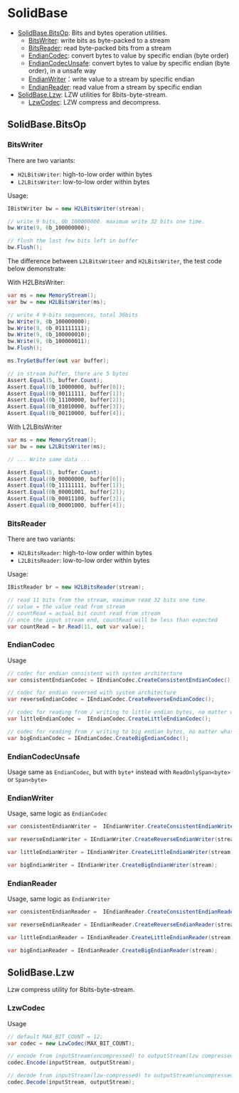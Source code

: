 # SolidBase

- [SolidBase.BitsOp](##SolidBase.BitsOp): Bits and bytes operation utilities.
    - [BitsWriter](###BitsWriter): write bits as byte-packed to a stream
    - [BitsReader](###BitsReader): read byte-packed bits from a stream
    - [EndianCodec](###EndianCodec): convert bytes to value by specific endian (byte order)
    - [EndianCodecUnsafe](###EndianCodecUnsafe): convert bytes to value by specific endian (byte order), in a unsafe way
    - [EndianWriter](###EndianWriter)：write value to a stream by specific endian
    - [EndianReader](###EndianReader): read value from a stream by specific endian
- [SolidBase.Lzw](##SolidBase.Lzw): LZW utilities for 8bits-byte-stream.
    - [LzwCodec](###LzwCodec): LZW compress and decompress.

## SolidBase.BitsOp

### BitsWriter

There are two variants:

- `H2LBitsWriter`: high-to-low order within bytes
- `L2LBitsWriter`: low-to-low order within bytes

Usage:

```c#
IBistWriter bw = new H2LBitsWriter(stream);

// write 9 bits, 0b_100000000. maximum write 32 bits one time.
bw.Write(9, 0b_100000000);

// flush the last few bits left in buffer
bw.Flush();

```

The difference between `L2LBitsWriteer` and `H2LBitsWriter`, the test code below demonstrate:

With H2LBitsWriter:

```c#
var ms = new MemoryStream();
var bw = new H2LBitsWriter(ms);

// write 4 9-bits sequences, total 36bits
bw.Write(9, 0b_100000000);
bw.Write(9, 0b_011111111);
bw.Write(9, 0b_100000010);
bw.Write(9, 0b_100000011);
bw.Flush();

ms.TryGetBuffer(out var buffer);

// in stream buffer, there are 5 bytes
Assert.Equal(5, buffer.Count);
Assert.Equal(0b_10000000, buffer[0]);
Assert.Equal(0b_00111111, buffer[1]);
Assert.Equal(0b_11100000, buffer[2]);
Assert.Equal(0b_01010000, buffer[3]);
Assert.Equal(0b_00110000, buffer[4]);
```

With L2LBitsWriter

```c#
var ms = new MemoryStream();
var bw = new L2LBitsWriter(ms);

// ... Write same data ...

Assert.Equal(5, buffer.Count);
Assert.Equal(0b_00000000, buffer[0]);
Assert.Equal(0b_11111111, buffer[1]);
Assert.Equal(0b_00001001, buffer[2]);
Assert.Equal(0b_00011100, buffer[3]);
Assert.Equal(0b_00001000, buffer[4]);
```

### BitsReader

There are two variants:

- `H2LBitsReader`: high-to-low order within bytes
- `L2LBitsReader`: low-to-low order within bytes

Usage:

```c#
IBistReader br = new H2LBitsReader(stream);

// read 11 bits from the stream, maximum read 32 bits one time.
// value = the value read from stream
// countRead = actual bit count read from stream
// once the input stream end, countRead will be less than expected
var countRead = br.Read(11, out var value);
```

### EndianCodec

Usage

```c#
// codec for endian consistent with system architecture 
var consistentEndianCodec = IEndianCodec.CreateConsistentEndianCodec();

// codec for endian reversed with system architecture
var reverseEndianCodec = IEndianCodec.CreateReverseEndianCodec();

// codec for reading from / writing to little endian bytes, no matter what system architecture is.
var littleEndianCodec =  IEndianCodec.CreateLittleEndianCodec();

// codec for reading from / writing to big endian bytes, no matter what system architecture is.
var bigEndianCodec = IEndianCodec.CreateBigEndianCodec();
```

### EndianCodecUnsafe

Usage same as `EndianCodec`, but with `byte*` instead with `ReadOnlySpan<byte>` or `Span<byte>`

### EndianWriter

Usage, same logic as `EndianCodec`

```c#
var consistentEndianWriter =  IEndianWriter.CreateConsistentEndianWriter(stream);

var reverseEndianWriter = IEndianWriter.CreateReverseEndianWriter(stream);

var littleEndianWriter = IEndianWriter.CreateLittleEndianWriter(stream);

var bigEndianWriter = IEndianWriter.CreateBigEndianWriter(stream);
```

### EndianReader

Usage, same logic as `EndianWriter`

```c#
var consistentEndianReader =  IEndianReader.CreateConsistentEndianReader(stream);

var reverseEndianReader = IEndianReader.CreateReverseEndianReader(stream);

var littleEndianReader = IEndianReader.CreateLittleEndianReader(stream);

var bigEndianReader = IEndianReader.CreateBigEndianReader(stream);
```

## SolidBase.Lzw

Lzw compress utility for 8bits-byte-stream.

### LzwCodec

Usage

```c#
// default MAX_BIT_COUNT = 12;
var codec = new LzwCodec(MAX_BIT_COUNT);

// encode from inputStream(uncompressed) to outputStream(lzw compressed)
codec.Encode(inputStream, outputStream);

// decode from inputStream(lzw-compressed) to outputStream(uncompressed)
codec.Decode(inputStream, outputStream);
```

